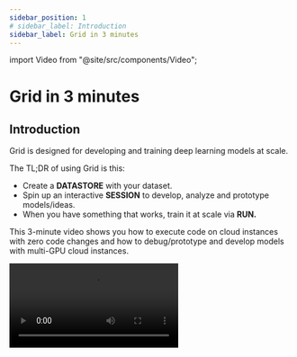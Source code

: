 ```yaml
---
sidebar_position: 1
# sidebar_label: Introduction
sidebar_label: Grid in 3 minutes
---
```


import Video from "@site/src/components/Video";

# Grid in 3 minutes

## **Introduction**

Grid is designed for developing and training deep learning models at scale.

The TL;DR of using Grid is this:

- Create a **DATASTORE** with your dataset.
- Spin up an interactive **SESSION** to develop, analyze and prototype models/ideas.
- When you have something that works, train it at scale via **RUN.**

This 3-minute video shows you how to execute code on cloud instances with zero code changes and how to debug/prototype and develop models with multi-GPU cloud instances.

<Video src="https://grid-docs.s3.us-east-2.amazonaws.com/intro_video_mp42.mp4" type="video/mp4" />

Here is a quick overview of:

[**Datastores**](features/datastores#datastores-scalable-datasets)

[**Sessions**](features/sessions#sessions)

[**Runs**](features/runs/1_README.md#runs)

## **Infrastructure is gone**

Grid allocates all the machines and GPUs you need on demand, so you only pay for what you need when you need it.

Grid lets you focus on your work, NOT on the infrastructure. Create an account <a href="https://platform.grid.ai">here</a> to get free credits and get started!

## Artifacts, logs, etc...

Grid handles all the other parts of developing and training at scale:

- Artifacts
- Logs
- Metrics
- etc...

Just run your files and watch the magic happen

## Experiment Managers

Grid works with the experiment manager of your choice!!🔥🔥

No need to change your code!

## Datastores: (Scalable datasets)

In Grid, we've introduced _Datastores_, high-performance, low-latency, versioned datasets.

![](/images/datastores/jobs.jpg)

The UI supports creating Datastores of &lt; 1 GB

<Video src="https://grid-docs.s3.us-east-2.amazonaws.com/datastore.mp4" type="video/mp4" />

Use the CLI for larger datastores

```bash
grid datastore create imagenet_folder --name imagenet
```

## Sessions (Interactive machines)

For prototyping/debugging/analyzing, sometimes you need a LIVE machine. We call these _Sessions_.

**Web UI: Starting a new session**

![](/images/sessions/session.jpg)

<Video src="https://grid-docs.s3.us-east-2.amazonaws.com/session_3.mp4" type="video/mp4" />

**CLI: Starting a new session**

```bash
# session with 2 M60 GPUs
grid session create --instance_type 2_m60_8gb
```

## **RUN (Sweep and train anything)**

RUN **any** public or private repository with Grid in 5 steps:

![](/images/runs/how-to-launch-experiments.jpg)

This 1-minute video shows how to RUN from the web app:
<Video src="https://grid-docs.s3.us-east-2.amazonaws.com/run.mp4" type="video/mp4" />

If you prefer to use the CLI simply replace python with grid run.

![](/images/runs/hello-cifar-command.png)

First, install Grid and login

```bash
pip install lightning-grid --upgrade
grid login
```

Now clone the repo and hit run!

```bash
# clone repo
git clone https://github.com/williamFalcon/hello
cd hello

# start the sweep
grid run hello.py --number "[1, 2]" --food_item "['pizza', 'pear']"
```

This command produces these equivalent calls automatically

```bash
python hello.py --number 1 --food_item 'pizza'
python hello.py --number 2 --food_item 'pizza'

python hello.py --number 1 --food_item 'pear'
python hello.py --number 2 --food_item 'pear'
```

## That's it!

We learned that:

- **RUN** executes scripts on cloud machines (and runs hyperparameter sweeps)
- **SESSION** starts an interactive machine with the CPU/GPUs of your choice
- **DATASTORE** is an optimized, low-latency auto-versioned dataset.
- Grid has a **Web app** and a **CLI** with similar functionality.

That's all you need to know about Grid!

## Next!

Now try our [first tutorial](/getting-started/typical-workflow-web-user)
